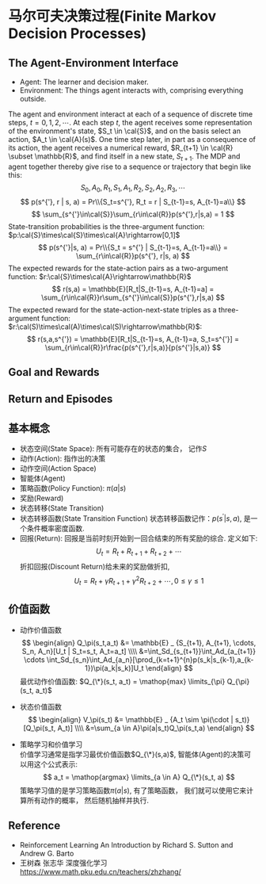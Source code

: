 # 马尔可夫决策过程(Finite Markov Decision Processes)

## The Agent-Environment Interface
* Agent: The learner and decision maker.
* Environment: The things agent interacts with, comprising everything outside.

The agent and environment interact at each of a sequence of discrete time steps, $t = 0, 1, 2, \cdots$. At each step $t$, the agent receives some representation of the environment's state, $S_t \in \cal{S}$, and on the basis select an action, $A_t \in \cal{A}(s)$. One time step later, in part as a consequence of its action, the agent receives a numerical reward, $R_{t+1} \in \cal{R} \subset \mathbb{R}$, and find itself in a new state, $S_{t+1}$. The MDP and agent together thereby give rise to a sequence or trajectory that begin like this:
$$
S_0, A_0, R_1, S_1, A_1, R_2, S_2, A_2, R_3, \cdots
$$
$$
p(s^{'}, r | s, a) =  Pr\\{S_t=s^{'}, R_t = r | S_{t-1}=s, A_{t-1}=a\\}
$$
$$
\sum_{s^{'}\in\cal{S}}\sum_{r\in\cal{R}}p(s^{'},r|s,a) = 1
$$
State-transition probabilities is the three-argument function: $p:\cal{S}\times\cal{S}\times\cal{A}\rightarrow[0,1]$
$$
p(s^{'}|s, a) = Pr\\{S_t = s^{'} | S_{t-1}=s, A_{t-1}=a\\} = \sum_{r\in\cal{R}}p(s^{'}, r|s, a)
$$
The expected rewards for the state-action pairs as a two-argument function: $r:\cal{S}\times\cal{A}\rightarrow\mathbb{R}$
$$
r(s,a) = \mathbb{E}[R_t|S_{t-1}=s, A_{t-1}=a] = \sum_{r\in\cal{R}}r\sum_{s^{'}\in\cal{S}}p(s^{'},r|s,a)
$$
The expected reward for the state-action-next-state triples as a three-argument function: $r:\cal(S)\times\cal(A)\times\cal(S)\rightarrow\mathbb{R}$:
$$
r(s,a,s^{'}) = \mathbb{E}[R_t|S_{t-1}=s, A_{t-1}=a, S_t=s^{'}] = \sum_{r\in\cal{R}}r\frac{p(s^{'},r|s,a)}{p(s^{'}|s,a)}
$$

## Goal and Rewards

## Return and Episodes

## 基本概念

* 状态空间(State Space): 所有可能存在的状态的集合， 记作$S$
* 动作(Action): 指作出的决策
* 动作空间(Action Space)
* 智能体(Agent)
* 策略函数(Policy Function): $\pi (a|s)$
* 奖励(Reward)
* 状态转移(State Transition)
* 状态转移函数(State Transition Function)
状态转移函数记作：$p(s^{'}|s, a)$, 是一个条件概率密度函数.
* 回报(Return): 回报是当前时刻开始到一回合结束的所有奖励的综合. 定义如下:
$$
U_t = R_t + R_{t+1} + R_{t+2} + \cdots
$$
折扣回报(Discount Return)给未来的奖励做折扣,
$$
U_t = R_t + \gamma R_{t+1} + \gamma^2 R_{t+2} + \cdots,  0 \leq \gamma \leq 1
$$

## 价值函数
* 动作价值函数
$$
\begin{align}
Q_\pi(s_t,a_t) &= \mathbb{E} _ {S_{t+1}, A_{t+1}, \cdots, S_n, A_n}[U_t | S_t=s_t, A_t=a_t] \\\\
&=\int_Sd_{s_{t+1}}\int_Ad_{a_{t+1}} \cdots \int_Sd_{s_n}\int_Ad_{a_n}[\prod_{k=t+1}^{n}p(s_k|s_{k-1},a_{k-1})\pi(a_k|s_k)]U_t
\end{align}
$$
最优动作价值函数: $Q_{\*}(s_t, a_t) = \mathop{max} \limits_{\pi} Q_{\pi}(s_t, a_t)$

* 状态价值函数
$$
\begin{align}
V_\pi(s_t) &= \mathbb{E} _ {A_t \sim \pi(\cdot | s_t)}[Q_\pi(s_t, A_t)] \\\\
&=\sum_{a \in A}\pi(a|s_t)Q_\pi(s_t,a)
\end{align}
$$

* 策略学习和价值学习   
价值学习通常是指学习最优价值函数$Q_{\*}(s,a)$, 智能体(Agent)的决策可以用这个公式表示:
$$
a_t = \mathop{argmax} \limits_{a \in A} Q_{\*}(s_t, a)
$$
策略学习值的是学习策略函数$\pi(a|s)$, 有了策略函数， 我们就可以使用它来计算所有动作的概率， 然后随机抽样并执行.

## Reference
* Reinforcement Learning An Introduction by Richard S. Sutton and Andrew G. Barto
* 王树森 张志华 深度强化学习 https://www.math.pku.edu.cn/teachers/zhzhang/
